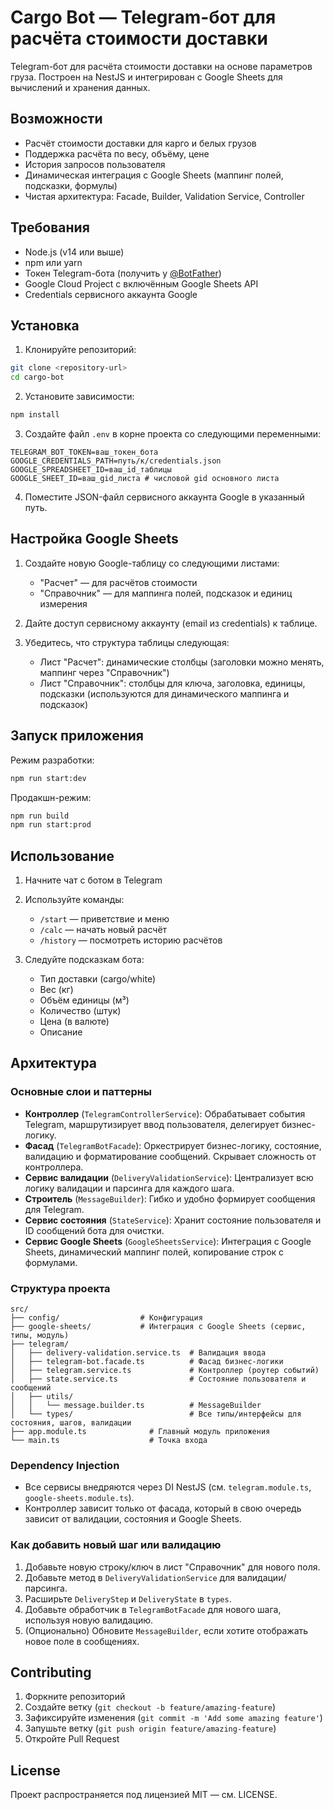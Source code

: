 # Cargo Bot — Telegram-бот для расчёта стоимости доставки

Telegram-бот для расчёта стоимости доставки на основе параметров груза. Построен на NestJS и интегрирован с Google Sheets для вычислений и хранения данных.

## Возможности

- Расчёт стоимости доставки для карго и белых грузов
- Поддержка расчёта по весу, объёму, цене
- История запросов пользователя
- Динамическая интеграция с Google Sheets (маппинг полей, подсказки, формулы)
- Чистая архитектура: Facade, Builder, Validation Service, Controller

## Требования

- Node.js (v14 или выше)
- npm или yarn
- Токен Telegram-бота (получить у [@BotFather](https://t.me/BotFather))
- Google Cloud Project с включённым Google Sheets API
- Credentials сервисного аккаунта Google

## Установка

1. Клонируйте репозиторий:
```bash
git clone <repository-url>
cd cargo-bot
```

2. Установите зависимости:
```bash
npm install
```

3. Создайте файл `.env` в корне проекта со следующими переменными:
```env
TELEGRAM_BOT_TOKEN=ваш_токен_бота
GOOGLE_CREDENTIALS_PATH=путь/к/credentials.json
GOOGLE_SPREADSHEET_ID=ваш_id_таблицы
GOOGLE_SHEET_ID=ваш_gid_листа # числовой gid основного листа
```

4. Поместите JSON-файл сервисного аккаунта Google в указанный путь.

## Настройка Google Sheets

1. Создайте новую Google-таблицу со следующими листами:
   - "Расчет" — для расчётов стоимости
   - "Справочник" — для маппинга полей, подсказок и единиц измерения

2. Дайте доступ сервисному аккаунту (email из credentials) к таблице.

3. Убедитесь, что структура таблицы следующая:
   - Лист "Расчет": динамические столбцы (заголовки можно менять, маппинг через "Справочник")
   - Лист "Справочник": столбцы для ключа, заголовка, единицы, подсказки (используются для динамического маппинга и подсказок)

## Запуск приложения

Режим разработки:
```bash
npm run start:dev
```

Продакшн-режим:
```bash
npm run build
npm run start:prod
```

## Использование

1. Начните чат с ботом в Telegram
2. Используйте команды:
   - `/start` — приветствие и меню
   - `/calc` — начать новый расчёт
   - `/history` — посмотреть историю расчётов

3. Следуйте подсказкам бота:
   - Тип доставки (cargo/white)
   - Вес (кг)
   - Объём единицы (м³)
   - Количество (штук)
   - Цена (в валюте)
   - Описание

## Архитектура

### Основные слои и паттерны

- **Контроллер** (`TelegramControllerService`): Обрабатывает события Telegram, маршрутизирует ввод пользователя, делегирует бизнес-логику.
- **Фасад** (`TelegramBotFacade`): Оркестрирует бизнес-логику, состояние, валидацию и форматирование сообщений. Скрывает сложность от контроллера.
- **Сервис валидации** (`DeliveryValidationService`): Централизует всю логику валидации и парсинга для каждого шага.
- **Строитель** (`MessageBuilder`): Гибко и удобно формирует сообщения для Telegram.
- **Сервис состояния** (`StateService`): Хранит состояние пользователя и ID сообщений бота для очистки.
- **Сервис Google Sheets** (`GoogleSheetsService`): Интеграция с Google Sheets, динамический маппинг полей, копирование строк с формулами.

### Структура проекта

```
src/
├── config/                  # Конфигурация
├── google-sheets/           # Интеграция с Google Sheets (сервис, типы, модуль)
├── telegram/
│   ├── delivery-validation.service.ts  # Валидация ввода
│   ├── telegram-bot.facade.ts          # Фасад бизнес-логики
│   ├── telegram.service.ts             # Контроллер (роутер событий)
│   ├── state.service.ts                # Состояние пользователя и сообщений
│   ├── utils/
│   │   └── message.builder.ts          # MessageBuilder
│   └── types/                          # Все типы/интерфейсы для состояния, шагов, валидации
├── app.module.ts              # Главный модуль приложения
└── main.ts                    # Точка входа
```

### Dependency Injection
- Все сервисы внедряются через DI NestJS (см. `telegram.module.ts`, `google-sheets.module.ts`).
- Контроллер зависит только от фасада, который в свою очередь зависит от валидации, состояния и Google Sheets.

### Как добавить новый шаг или валидацию
1. Добавьте новую строку/ключ в лист "Справочник" для нового поля.
2. Добавьте метод в `DeliveryValidationService` для валидации/парсинга.
3. Расширьте `DeliveryStep` и `DeliveryState` в `types`.
4. Добавьте обработчик в `TelegramBotFacade` для нового шага, используя новую валидацию.
5. (Опционально) Обновите `MessageBuilder`, если хотите отображать новое поле в сообщениях.

## Contributing

1. Форкните репозиторий
2. Создайте ветку (`git checkout -b feature/amazing-feature`)
3. Зафиксируйте изменения (`git commit -m 'Add some amazing feature'`)
4. Запушьте ветку (`git push origin feature/amazing-feature`)
5. Откройте Pull Request

## License

Проект распространяется под лицензией MIT — см. LICENSE. 